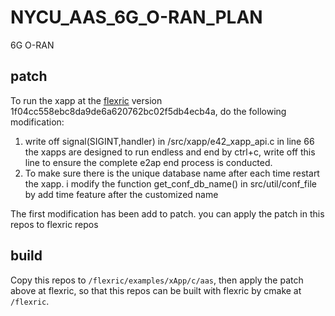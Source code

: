 # NYCU_AAS_6G_O-RAN_PLAN
6G O-RAN
## patch
To run the xapp at the [flexric](https://gitlab.eurecom.fr/mosaic5g/flexric) version 1f04cc558ebc8da9de6a620762bc02f5db4ecb4a, do the following modification:
1. write off signal(SIGINT,handler) in /src/xapp/e42_xapp_api.c in line 66  
the xapps are designed to run endless and end by ctrl+c, write off this line to ensure the complete e2ap end process is conducted.
2. To make sure there is the unique database name after each time restart the xapp. i modify the function get_conf_db_name() in src/util/conf_file by add time feature after the customized name

The first modification has been add to patch. you can apply the patch in this repos to flexric repos

## build
Copy this repos to `/flexric/examples/xApp/c/aas`, then apply the patch above at flexric, so that this repos can be built with flexric by cmake at `/flexric`.